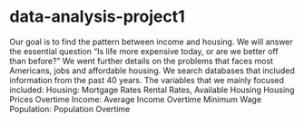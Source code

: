 # data-analysis-project1
Our goal is to find the pattern between income and housing. We will answer the essential question “Is life more expensive today, or are we better off than before?”
We went further details on the problems that faces most Americans, jobs and affordable housing. We search databases that included information from the past 40 years. The variables that we mainly focused included:
Housing:
Mortgage Rates
Rental Rates, 
Available Housing
Housing Prices Overtime
Income:
Average Income Overtime
Minimum Wage
Population:
Population Overtime
